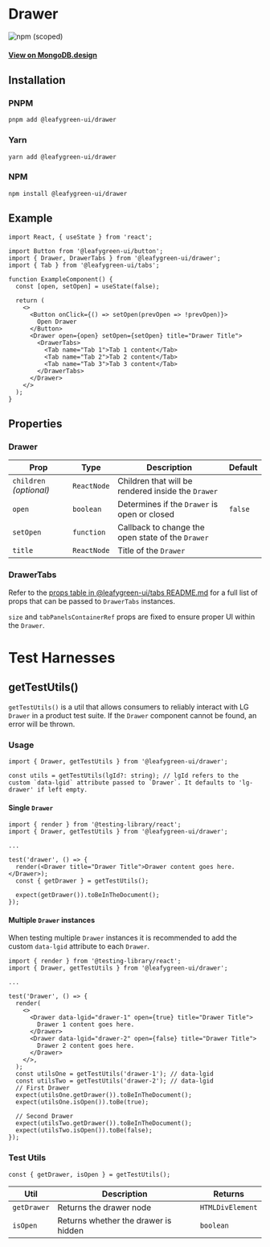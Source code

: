 # Drawer

![npm (scoped)](https://img.shields.io/npm/v/@leafygreen-ui/drawer.svg)

#### [View on MongoDB.design](https://www.mongodb.design/component/drawer/live-example/)

## Installation

### PNPM

```shell
pnpm add @leafygreen-ui/drawer
```

### Yarn

```shell
yarn add @leafygreen-ui/drawer
```

### NPM

```shell
npm install @leafygreen-ui/drawer
```

## Example

```tsx
import React, { useState } from 'react';

import Button from '@leafygreen-ui/button';
import { Drawer, DrawerTabs } from '@leafygreen-ui/drawer';
import { Tab } from '@leafygreen-ui/tabs';

function ExampleComponent() {
  const [open, setOpen] = useState(false);

  return (
    <>
      <Button onClick={() => setOpen(prevOpen => !prevOpen)}>
        Open Drawer
      </Button>
      <Drawer open={open} setOpen={setOpen} title="Drawer Title">
        <DrawerTabs>
          <Tab name="Tab 1">Tab 1 content</Tab>
          <Tab name="Tab 2">Tab 2 content</Tab>
          <Tab name="Tab 3">Tab 3 content</Tab>
        </DrawerTabs>
      </Drawer>
    </>
  );
}
```

## Properties

### Drawer

| Prop                    | Type        | Description                                        | Default |
| ----------------------- | ----------- | -------------------------------------------------- | ------- |
| `children` _(optional)_ | `ReactNode` | Children that will be rendered inside the `Drawer` |         |
| `open`                  | `boolean`   | Determines if the `Drawer` is open or closed       | `false` |
| `setOpen`               | `function`  | Callback to change the open state of the `Drawer`  |         |
| `title`                 | `ReactNode` | Title of the `Drawer`                              |         |

### DrawerTabs

Refer to the [props table in @leafygreen-ui/tabs README.md](https://github.com/mongodb/leafygreen-ui/blob/main/packages/tabs/README.md#properties) for a full list of props that can be passed to `DrawerTabs` instances.

`size` and `tabPanelsContainerRef` props are fixed to ensure proper UI within the `Drawer`.

# Test Harnesses

## getTestUtils()

`getTestUtils()` is a util that allows consumers to reliably interact with LG `Drawer` in a product test suite. If the `Drawer` component cannot be found, an error will be thrown.

### Usage

```tsx
import { Drawer, getTestUtils } from '@leafygreen-ui/drawer';

const utils = getTestUtils(lgId?: string); // lgId refers to the custom `data-lgid` attribute passed to `Drawer`. It defaults to 'lg-drawer' if left empty.
```

#### Single `Drawer`

```tsx
import { render } from '@testing-library/react';
import { Drawer, getTestUtils } from '@leafygreen-ui/drawer';

...

test('drawer', () => {
  render(<Drawer title="Drawer Title">Drawer content goes here.</Drawer>);
  const { getDrawer } = getTestUtils();

  expect(getDrawer()).toBeInTheDocument();
});
```

#### Multiple `Drawer` instances

When testing multiple `Drawer` instances it is recommended to add the custom `data-lgid` attribute to each `Drawer`.

```tsx
import { render } from '@testing-library/react';
import { Drawer, getTestUtils } from '@leafygreen-ui/drawer';

...

test('Drawer', () => {
  render(
    <>
      <Drawer data-lgid="drawer-1" open={true} title="Drawer Title">
        Drawer 1 content goes here.
      </Drawer>
      <Drawer data-lgid="drawer-2" open={false} title="Drawer Title">
        Drawer 2 content goes here.
      </Drawer>
    </>,
  );
  const utilsOne = getTestUtils('drawer-1'); // data-lgid
  const utilsTwo = getTestUtils('drawer-2'); // data-lgid
  // First Drawer
  expect(utilsOne.getDrawer()).toBeInTheDocument();
  expect(utilsOne.isOpen()).toBe(true);

  // Second Drawer
  expect(utilsTwo.getDrawer()).toBeInTheDocument();
  expect(utilsTwo.isOpen()).toBe(false);
});
```

### Test Utils

```tsx
const { getDrawer, isOpen } = getTestUtils();
```

| Util        | Description                          | Returns          |
| ----------- | ------------------------------------ | ---------------- |
| `getDrawer` | Returns the drawer node              | `HTMLDivElement` |
| `isOpen`    | Returns whether the drawer is hidden | `boolean`        |
